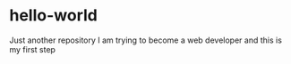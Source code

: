 # hello-world
Just another repository
I am trying to become a web developer and this is my first step 
